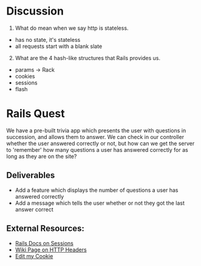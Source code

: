 # Discussion
1. What do mean when we say http is stateless.
  - has no state, it's stateless
  - all requests start with a blank slate

2. What are the 4 hash-like structures that Rails provides us.
  - params  -> Rack
  - cookies
  - sessions
  - flash

# Rails Quest
We have a pre-built trivia app which presents the user with questions in succession, and allows them to answer.
We can check in our controller whether the user answered correctly or not, but how can we get the server to 'remember' how many questions a user has answered  correctly for as long as they are on the site?

## Deliverables
* Add a feature which displays the number of questions a user has answered correctly
* Add a message which tells the user whether or not they got the last answer correct

## External Resources:
- [Rails Docs on Sessions](https://guides.rubyonrails.org/security.html#sessions)
- [Wiki Page on HTTP Headers](https://en.wikipedia.org/wiki/List_of_HTTP_header_fields)
- [Edit my Cookie](https://chrome.google.com/webstore/detail/editthiscookie/fngmhnnpilhplaeedifhccceomclgfbg?hl=en)

